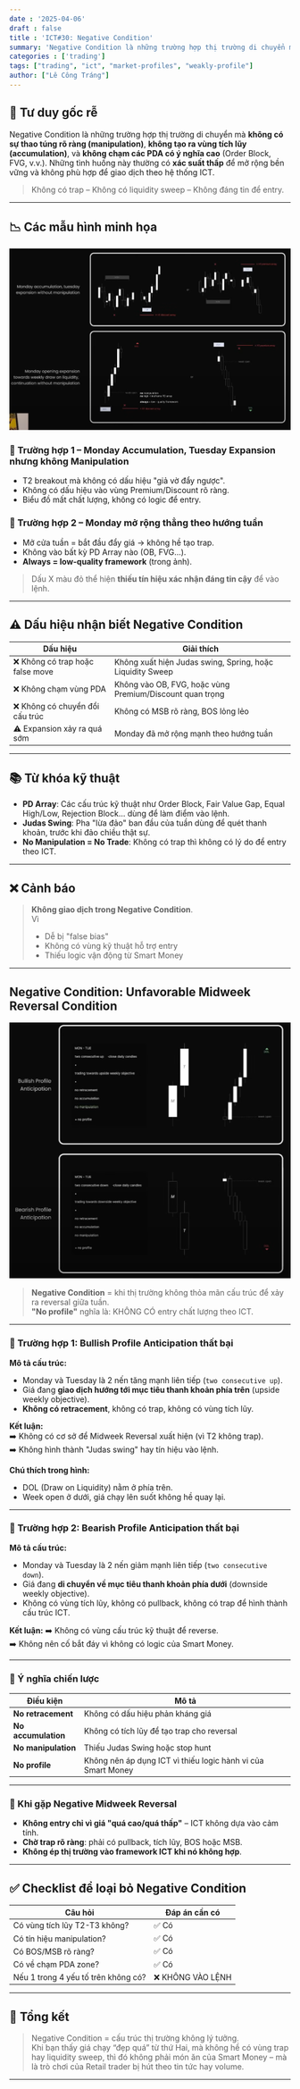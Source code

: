 ```yaml
---
date : '2025-04-06'
draft : false
title : 'ICT#30: Negative Condition'
summary: 'Negative Condition là những trường hợp thị trường di chuyển mà **không có sự thao túng rõ ràng (manipulation)**, **không tạo ra vùng tích lũy (accumulation)**, và **không chạm các PDA có ý nghĩa cao** (Order Block, FVG, v.v.). Những tình huống này thường có **xác suất thấp** để mở rộng bền vững và không phù hợp để giao dịch theo hệ thống ICT.'
categories : ['trading']
tags: ["trading", "ict", "market-profiles", "weakly-profile"]
author: ["Lê Công Tráng"]
---
```


## 🧠 Tư duy gốc rễ

Negative Condition là những trường hợp thị trường di chuyển mà **không có sự thao túng rõ ràng (manipulation)**, **không tạo ra vùng tích lũy (accumulation)**, và **không chạm các PDA có ý nghĩa cao** (Order Block, FVG, v.v.). Những tình huống này thường có **xác suất thấp** để mở rộng bền vững và không phù hợp để giao dịch theo hệ thống ICT.

> Không có trap – Không có liquidity sweep – Không đáng tin để entry.

---

## 📉 Các mẫu hình minh họa

![alt text](image.png)

### 🔹 Trường hợp 1 – Monday Accumulation, Tuesday Expansion nhưng **không Manipulation**

- T2 breakout mà không có dấu hiệu "giả vờ đẩy ngược".
- Không có dấu hiệu vào vùng Premium/Discount rõ ràng.
- Biểu đồ mất chất lượng, không có logic để entry.

### 🔹 Trường hợp 2 – Monday mở rộng thẳng theo hướng tuần

- Mở cửa tuần = bắt đầu đẩy giá → không hề tạo trap.
- Không vào bất kỳ PD Array nào (OB, FVG...).
- **Always = low-quality framework** (trong ảnh).

> Dấu X màu đỏ thể hiện **thiếu tín hiệu xác nhận đáng tin cậy** để vào lệnh.

---

## ⚠️ Dấu hiệu nhận biết Negative Condition

| Dấu hiệu                        | Giải thích                                                |
| ------------------------------- | --------------------------------------------------------- |
| ❌ Không có trap hoặc false move | Không xuất hiện Judas swing, Spring, hoặc Liquidity Sweep |
| ❌ Không chạm vùng PDA           | Không vào OB, FVG, hoặc vùng Premium/Discount quan trọng  |
| ❌ Không có chuyển đổi cấu trúc  | Không có MSB rõ ràng, BOS lỏng lẻo                        |
| ⚠️ Expansion xảy ra quá sớm      | Monday đã mở rộng mạnh theo hướng tuần                    |

---

## 📚 Từ khóa kỹ thuật

- **PD Array**: Các cấu trúc kỹ thuật như Order Block, Fair Value Gap, Equal High/Low, Rejection Block... dùng để làm điểm vào lệnh.
- **Judas Swing**: Pha "lừa đảo" ban đầu của tuần dùng để quét thanh khoản, trước khi đảo chiều thật sự.
- **No Manipulation = No Trade**: Không có trap thì không có lý do để entry theo ICT.

---

## ❌ Cảnh báo

> **Không giao dịch trong Negative Condition**.  
> Vì
>
> - Dễ bị "false bias"
> - Không có vùng kỹ thuật hỗ trợ entry
> - Thiếu logic vận động từ Smart Money

---

## **Negative Condition: Unfavorable Midweek Reversal Condition**

![alt text](image-1.png)

> **Negative Condition** = khi thị trường không thỏa mãn cấu trúc để xảy ra reversal giữa tuần.  
> **"No profile"** nghĩa là: KHÔNG CÓ entry chất lượng theo ICT.

---

### 🔺 Trường hợp 1: **Bullish Profile Anticipation thất bại**

**Mô tả cấu trúc:**

- Monday và Tuesday là 2 nến tăng mạnh liên tiếp (`two consecutive up`).
- Giá đang **giao dịch hướng tới mục tiêu thanh khoản phía trên** (upside weekly objective).
- **Không có retracement**, không có trap, không có vùng tích lũy.

**Kết luận:**  
➡️ Không có cơ sở để Midweek Reversal xuất hiện (vì T2 không trap).  
➡️ Không hình thành "Judas swing" hay tín hiệu vào lệnh.

**Chú thích trong hình:**

- DOL (Draw on Liquidity) nằm ở phía trên.
- Week open ở dưới, giá chạy lên suốt không hề quay lại.

---

### 🔻 Trường hợp 2: **Bearish Profile Anticipation thất bại**

**Mô tả cấu trúc:**

- Monday và Tuesday là 2 nến giảm mạnh liên tiếp (`two consecutive down`).
- Giá đang **di chuyển về mục tiêu thanh khoản phía dưới** (downside weekly objective).
- Không có vùng tích lũy, không có pullback, không có trap để hình thành cấu trúc ICT.

**Kết luận:**
➡️ Không có vùng cấu trúc kỹ thuật để reverse.  
➡️ Không nên cố bắt đáy vì không có logic của Smart Money.

---

### 🧠 Ý nghĩa chiến lược

| Điều kiện | Mô tả |
|----------|--------|
| **No retracement** | Không có dấu hiệu phản kháng giá |
| **No accumulation** | Không có tích lũy để tạo trap cho reversal |
| **No manipulation** | Thiếu Judas Swing hoặc stop hunt |
| **No profile** | Không nên áp dụng ICT vì thiếu logic hành vi của Smart Money |

---

### 🛑 Khi gặp Negative Midweek Reversal

- **Không entry chỉ vì giá "quá cao/quá thấp"** – ICT không dựa vào cảm tính.
- **Chờ trap rõ ràng**: phải có pullback, tích lũy, BOS hoặc MSB.
- **Không ép thị trường vào framework ICT khi nó không hợp**.

---

## ✅ Checklist để loại bỏ Negative Condition

| Câu hỏi                             | Đáp án cần có    |
| ----------------------------------- | ---------------- |
| Có vùng tích lũy T2-T3 không?       | ✅ Có             |
| Có tín hiệu manipulation?           | ✅ Có             |
| Có BOS/MSB rõ ràng?                 | ✅ Có             |
| Có về chạm PDA zone?                | ✅ Có             |
| Nếu 1 trong 4 yếu tố trên không có? | ❌ KHÔNG VÀO LỆNH |

---

## 🧭 Tổng kết

> Negative Condition = cấu trúc thị trường không lý tưởng.  
> Khi bạn thấy giá chạy “đẹp quá” từ thứ Hai, mà không hề có vùng trap hay liquidity sweep, thì đó không phải món ăn của Smart Money – mà là trò chơi của Retail trader bị hút theo tin tức hay volume.

---
